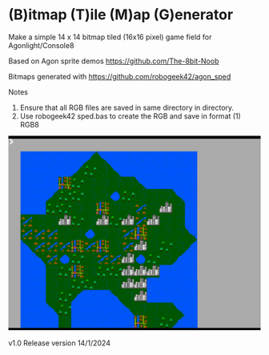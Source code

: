 # (B)itmap (T)ile (M)ap (G)enerator

 Make a simple 14 x 14 bitmap tiled (16x16 pixel) game field for Agonlight/Console8

 Based on Agon sprite demos https://github.com/The-8bit-Noob
 
 Bitmaps generated with https://github.com/robogeek42/agon_sped 

 Notes
 1. Ensure that all RGB files are saved in same directory in directory.
 2. Use robogeek42 sped.bas to create the RGB and save in format (1) RGB8


![btmg](https://github.com/8BitVino/btmg/blob/main/btmg.png)

v1.0 Release version 14/1/2024
